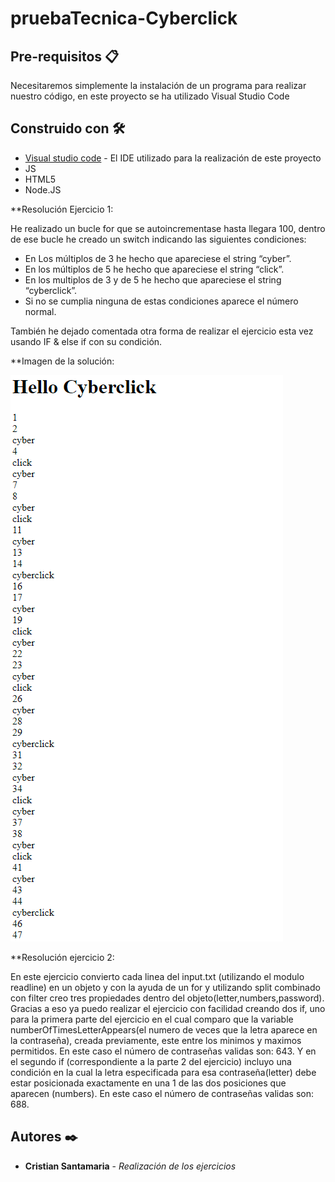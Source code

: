 # pruebaTecnica-Cyberclick



## Pre-requisitos 📋

Necesitaremos simplemente la instalación de un programa para realizar nuestro código, en este proyecto se ha utilizado Visual Studio Code

## Construido con 🛠️

* [Visual studio code](https://code.visualstudio.com/Download/) - El IDE utilizado para la realización de este proyecto
* JS
* HTML5
* Node.JS


**Resolución Ejercicio 1:

He realizado un bucle for que se autoincrementase hasta llegara 100, dentro de ese bucle he creado un switch indicando las siguientes condiciones:

- En Los múltiplos de 3 he hecho que apareciese el string “cyber”.
- En los múltiplos de 5 he hecho que apareciese el string “click”.
- En los multiplos de 3 y de 5 he hecho que apareciese el string “cyberclick”. 
- Si no se cumplia ninguna de estas condiciones aparece el número normal.

También he dejado comentada otra forma de realizar el ejercicio esta vez usando IF & else if con su condición.

**Imagen de la solución:

![foto](/img/Ejercicio1.PNG)

**Resolución ejercicio 2:

En este ejercicio convierto cada linea del input.txt (utilizando el modulo readline) en un objeto y con la ayuda de un for y utilizando split combinado con filter 
creo tres propiedades dentro del objeto(letter,numbers,password).
Gracias a eso ya puedo realizar el ejercicio con facilidad creando dos if, uno para la primera parte del ejercicio en el cual comparo que la variable 
numberOfTimesLetterAppears(el numero de veces que la letra aparece en la contraseña), creada previamente, este entre los minimos y maximos permitidos.
En este caso el número de contraseñas validas son: 643.
Y en el segundo if (correspondiente a la parte 2 del ejercicio) incluyo una condición en la cual la letra especificada para esa contraseña(letter) debe estar
posicionada exactamente en una 1 de las dos posiciones que aparecen (numbers).
En este caso el número de contraseñas validas son: 688.

## Autores ✒️

* **Cristian Santamaria** - *Realización de los ejercicios*

